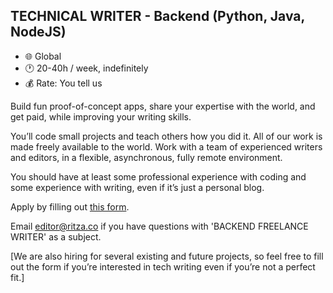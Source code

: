 ## TECHNICAL WRITER - Backend (Python, Java, NodeJS)

- 🌐 Global
- 🕐 20-40h / week, indefinitely
- 💰 Rate: You tell us

Build fun proof-of-concept apps, share your expertise with the world, and get paid, while improving your writing skills.

You’ll code small projects and teach others how you did it. All of our work is made freely available to the world. Work with a team of experienced writers and editors, in a flexible, asynchronous, fully remote environment.

You should have at least some professional experience with coding and some experience with writing, even if it’s just a personal blog.

Apply by filling out [this form](https://forms.gle/iWTKqA6cgzKePGoL7).

Email editor@ritza.co if you have questions with 'BACKEND FREELANCE WRITER' as a subject.

[We are also hiring for several existing and future projects, so feel free to fill out the form if you’re interested in tech writing even if you’re not a perfect fit.]

